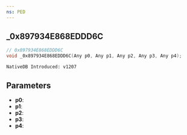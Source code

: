 ```yaml
---
ns: PED
---
```

## _0x897934E868EDDD6C

```c
// 0x897934E868EDDD6C
void _0x897934E868EDDD6C(Any p0, Any p1, Any p2, Any p3, Any p4);
```

```
NativeDB Introduced: v1207
```

## Parameters
* **p0**:
* **p1**:
* **p2**:
* **p3**:
* **p4**:
